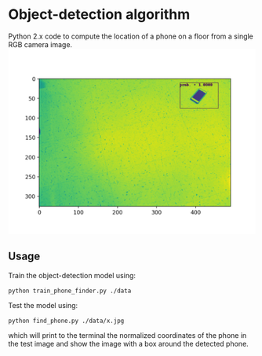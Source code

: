 # Object-detection algorithm
Python 2.x code to compute the 
location of a phone on a floor from a single RGB camera image. 
<img src='data/detected_phone.png' width='600'>
## Usage 

Train the object-detection model using:
```
python train_phone_finder.py ./data 
```
Test the model using: 
```
python find_phone.py ./data/x.jpg
```
which will print to the terminal 
the normalized coordinates of the phone in the test image and 
show the image with a box around the detected phone.
